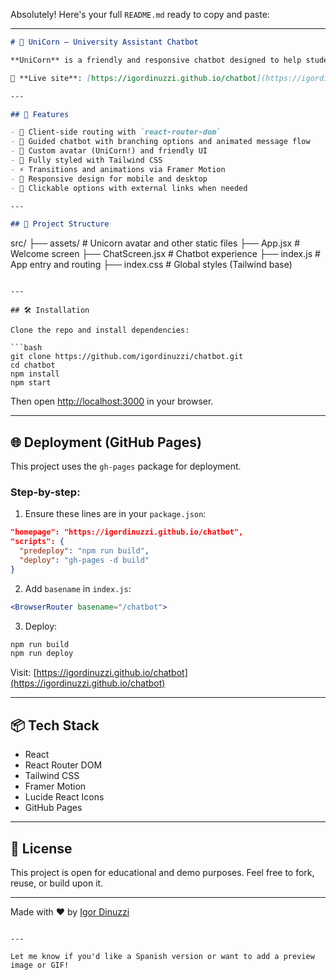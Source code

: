 Absolutely! Here's your full `README.md` ready to copy and paste:

---

```markdown
# 🦄 UniCorn – University Assistant Chatbot

**UniCorn** is a friendly and responsive chatbot designed to help students navigate university-related topics such as programs, campus life, admissions, and financial aid. Built using **React**, **React Router**, **Tailwind CSS**, and **Framer Motion**, this project showcases modern front-end development practices and animations.

🔗 **Live site**: [https://igordinuzzi.github.io/chatbot](https://igordinuzzi.github.io/chatbot)

---

## 🚀 Features

- 🧭 Client-side routing with `react-router-dom`
- 💬 Guided chatbot with branching options and animated message flow
- 🦄 Custom avatar (UniCorn!) and friendly UI
- 🎨 Fully styled with Tailwind CSS
- ⚡ Transitions and animations via Framer Motion
- 📱 Responsive design for mobile and desktop
- 🔗 Clickable options with external links when needed

---

## 📁 Project Structure

```

src/
├── assets/             # Unicorn avatar and other static files
├── App.jsx             # Welcome screen
├── ChatScreen.jsx      # Chatbot experience
├── index.js            # App entry and routing
├── index.css           # Global styles (Tailwind base)

````

---

## 🛠️ Installation

Clone the repo and install dependencies:

```bash
git clone https://github.com/igordinuzzi/chatbot.git
cd chatbot
npm install
npm start
````

Then open [http://localhost:3000](http://localhost:3000) in your browser.

---

## 🌐 Deployment (GitHub Pages)

This project uses the `gh-pages` package for deployment.

### Step-by-step:

1. Ensure these lines are in your `package.json`:

```json
"homepage": "https://igordinuzzi.github.io/chatbot",
"scripts": {
  "predeploy": "npm run build",
  "deploy": "gh-pages -d build"
}
```

2. Add `basename` in `index.js`:

```jsx
<BrowserRouter basename="/chatbot">
```

3. Deploy:

```bash
npm run build
npm run deploy
```

Visit: [https://igordinuzzi.github.io/chatbot](https://igordinuzzi.github.io/chatbot)

---

## 📦 Tech Stack

* React
* React Router DOM
* Tailwind CSS
* Framer Motion
* Lucide React Icons
* GitHub Pages

---

## 📄 License

This project is open for educational and demo purposes.
Feel free to fork, reuse, or build upon it.

---

Made with ❤️ by [Igor Dinuzzi](https://github.com/igordinuzzi)

```

---

Let me know if you'd like a Spanish version or want to add a preview image or GIF!
```
